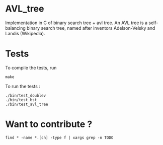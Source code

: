 # AVL_tree
 Implementation in C of binary search tree + avl tree.
 An AVL tree is a self-balancing binary search tree, named after inventors Adelson-Velsky and Landis (Wikipedia).

# Tests

To compile the tests, run
```
make
```

To run the tests :
```
./bin/test_doublev
./bin/test_bst
./bin/test_avl_tree
```

# Want to contribute ?

```
find * -name *.[ch] -type f | xargs grep -n TODO
```
